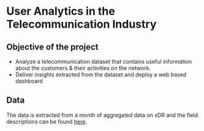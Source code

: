 <h1>User Analytics in the Telecommunication Industry</h1>

<h2>Objective of the project</h2>

* Analyze a telecommunication dataset that contains useful information about the customers & their activities on the network. 
* Deliver insights extracted from the dataset and deploy a web based dashboard

<h2>Data</h2>

The data is extracted from a month of aggregated data on xDR and the field descriptions can be found [here](https://github.com/katenjoki/Telecom_Week1Challenge/blob/master/data/field_descriptions.txt).
